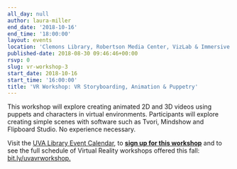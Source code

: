 ```yaml
---
all_day: null
author: laura-miller
end_date: '2018-10-16'
end_time: '18:00:00'
layout: events
location: 'Clemons Library, Robertson Media Center, VizLab & Immersive Space'
published-date: 2018-08-30 09:46:46+00:00
rsvp: 0
slug: vr-workshop-3
start_date: 2018-10-16
start_time: '16:00:00'
title: 'VR Workshop: VR Storyboarding, Animation & Puppetry'
---
```


This workshop will explore creating animated 2D and 3D videos using puppets and characters in virtual environments. Participants will explore creating simple scenes with software such as Tvori, Mindshow and Flipboard Studio. No experience necessary.

Visit the [UVA Library Event Calendar](https://cal.lib.virginia.edu/calendar/events/?cid=4299&t=d&d=0000-00-00&cal=4299&ct=38740), to [**sign up for this workshop**](https://cal.lib.virginia.edu/calendar/events/?cid=4299&t=d&d=0000-00-00&cal=4299&ct=38740) and to see the full schedule of Virtual Reality workshops offered this fall: [bit.ly/uvavrworkshop.](http://bit.ly/uvavrworkshop)
